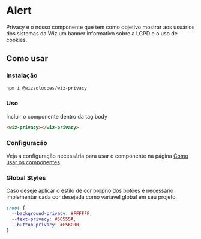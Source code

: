 # Alert

Privacy é o nosso componente que tem como objetivo mostrar aos usuários dos sistemas da Wiz um banner informativo sobre a LGPD e o uso de cookies.

## Como usar
### Instalação
```bash
npm i @wizsolucoes/wiz-privacy
```

### Uso

Incluir o componente dentro da tag body
```html
<wiz-privacy></wiz-privacy>

```

### Configuração
Veja a configuração necessária para usar o componente na página [Como usar os componentes](https://github.com/wizsolucoes/syz/blob/master/docs/HOW_TO_USE.md).


### Global Styles

Caso deseje aplicar o estilo de cor próprio dos botões é necessário implementar cada cor desejada como variável global em seu projeto.

```css
:root {
  --background-privacy: #FFFFFF;
  --text-privacy: #50555A;
  --button-privacy: #F56C00;
}
```

